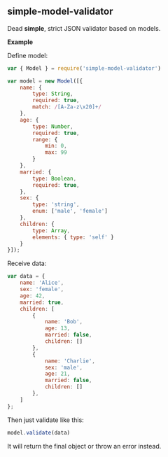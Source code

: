 ## simple-model-validator
Dead **simple**, strict JSON validator based on models.

**Example**

Define model:
```javascript
var { Model } = require('simple-model-validator')

var model = new Model([{
    name: {
        type: String,
        required: true,
        match: /[A-Za-z\x20]+/
    },
    age: {
        type: Number,
        required: true,
        range: {
            min: 0,
            max: 99
        }
    },
    married: {
        type: Boolean,
        required: true,
    },
    sex: {
        type: 'string',
        enum: ['male', 'female']
    },
    children: {
        type: Array,
        elements: { type: 'self' }
    }
}]);
```
   Receive data:
   
```javascript
var data = {
    name: 'Alice',
    sex: 'female',
    age: 42,
    married: true,
    children: [
        {
            name: 'Bob',
            age: 13,
            married: false,
            children: []
        },
        {
            name: 'Charlie',
            sex: 'male',
            age: 21,
            married: false,
            children: []
        },
    ]
};
```

Then just validate like this:
```javascript
model.validate(data)
```

It will return the final object or throw an error instead.
